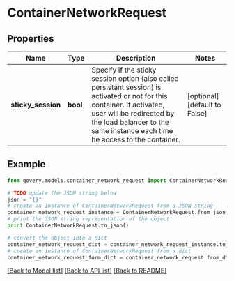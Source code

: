 # ContainerNetworkRequest


## Properties
Name | Type | Description | Notes
------------ | ------------- | ------------- | -------------
**sticky_session** | **bool** | Specify if the sticky session option (also called persistant session) is activated or not for this container. If activated, user will be redirected by the load balancer to the same instance each time he access to the container.   | [optional] [default to False]

## Example

```python
from qovery.models.container_network_request import ContainerNetworkRequest

# TODO update the JSON string below
json = "{}"
# create an instance of ContainerNetworkRequest from a JSON string
container_network_request_instance = ContainerNetworkRequest.from_json(json)
# print the JSON string representation of the object
print ContainerNetworkRequest.to_json()

# convert the object into a dict
container_network_request_dict = container_network_request_instance.to_dict()
# create an instance of ContainerNetworkRequest from a dict
container_network_request_form_dict = container_network_request.from_dict(container_network_request_dict)
```
[[Back to Model list]](../README.md#documentation-for-models) [[Back to API list]](../README.md#documentation-for-api-endpoints) [[Back to README]](../README.md)


